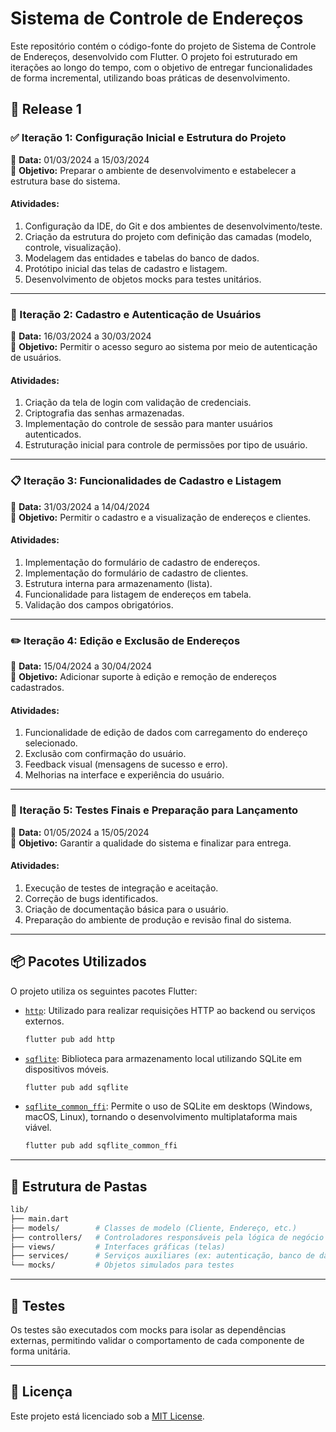 # Sistema de Controle de Endereços

Este repositório contém o código-fonte do projeto de Sistema de Controle de Endereços, desenvolvido com Flutter. O projeto foi estruturado em iterações ao longo do tempo, com o objetivo de entregar funcionalidades de forma incremental, utilizando boas práticas de desenvolvimento.

## 🔄 Release 1

### ✅ Iteração 1: Configuração Inicial e Estrutura do Projeto

📅 **Data:** 01/03/2024 a 15/03/2024  
🎯 **Objetivo:** Preparar o ambiente de desenvolvimento e estabelecer a estrutura base do sistema.

#### Atividades:

1. Configuração da IDE, do Git e dos ambientes de desenvolvimento/teste.
2. Criação da estrutura do projeto com definição das camadas (modelo, controle, visualização).
3. Modelagem das entidades e tabelas do banco de dados.
4. Protótipo inicial das telas de cadastro e listagem.
5. Desenvolvimento de objetos mocks para testes unitários.

---

### 🔐 Iteração 2: Cadastro e Autenticação de Usuários

📅 **Data:** 16/03/2024 a 30/03/2024  
🎯 **Objetivo:** Permitir o acesso seguro ao sistema por meio de autenticação de usuários.

#### Atividades:

1. Criação da tela de login com validação de credenciais.
2. Criptografia das senhas armazenadas.
3. Implementação do controle de sessão para manter usuários autenticados.
4. Estruturação inicial para controle de permissões por tipo de usuário.

---

### 📋 Iteração 3: Funcionalidades de Cadastro e Listagem

📅 **Data:** 31/03/2024 a 14/04/2024  
🎯 **Objetivo:** Permitir o cadastro e a visualização de endereços e clientes.

#### Atividades:

1. Implementação do formulário de cadastro de endereços.
2. Implementação do formulário de cadastro de clientes.
3. Estrutura interna para armazenamento (lista).
4. Funcionalidade para listagem de endereços em tabela.
5. Validação dos campos obrigatórios.

---

### ✏️ Iteração 4: Edição e Exclusão de Endereços

📅 **Data:** 15/04/2024 a 30/04/2024  
🎯 **Objetivo:** Adicionar suporte à edição e remoção de endereços cadastrados.

#### Atividades:

1. Funcionalidade de edição de dados com carregamento do endereço selecionado.
2. Exclusão com confirmação do usuário.
3. Feedback visual (mensagens de sucesso e erro).
4. Melhorias na interface e experiência do usuário.

---

### 🚀 Iteração 5: Testes Finais e Preparação para Lançamento

📅 **Data:** 01/05/2024 a 15/05/2024  
🎯 **Objetivo:** Garantir a qualidade do sistema e finalizar para entrega.

#### Atividades:

1. Execução de testes de integração e aceitação.
2. Correção de bugs identificados.
3. Criação de documentação básica para o usuário.
4. Preparação do ambiente de produção e revisão final do sistema.

---

## 📦 Pacotes Utilizados

O projeto utiliza os seguintes pacotes Flutter:

- [`http`](https://pub.dev/packages/http): Utilizado para realizar requisições HTTP ao backend ou serviços externos.

  ```bash
  flutter pub add http
  ```

- [`sqflite`](https://pub.dev/packages/sqflite): Biblioteca para armazenamento local utilizando SQLite em dispositivos móveis.

  ```bash
  flutter pub add sqflite
  ```

- [`sqflite_common_ffi`](https://pub.dev/packages/sqflite_common_ffi): Permite o uso de SQLite em desktops (Windows, macOS, Linux), tornando o desenvolvimento multiplataforma mais viável.
  ```bash
  flutter pub add sqflite_common_ffi
  ```

---

## 📁 Estrutura de Pastas

```bash
lib/
├── main.dart
├── models/        # Classes de modelo (Cliente, Endereço, etc.)
├── controllers/   # Controladores responsáveis pela lógica de negócio
├── views/         # Interfaces gráficas (telas)
├── services/      # Serviços auxiliares (ex: autenticação, banco de dados)
└── mocks/         # Objetos simulados para testes
```

---

## 🧪 Testes

Os testes são executados com mocks para isolar as dependências externas, permitindo validar o comportamento de cada componente de forma unitária.

---

## 📝 Licença

Este projeto está licenciado sob a [MIT License](LICENSE).
